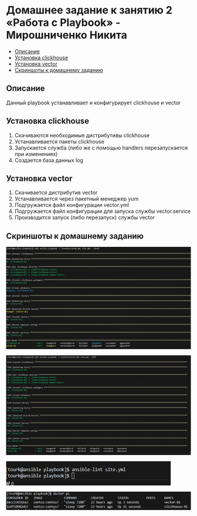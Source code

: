 # Домашнее задание к занятию 2 «Работа с Playbook» - Мирошниченко Никита

- [Описание](#Описание)
- [Установка clickhouse](#Установка-clickhouse)
- [Установка vector](#Установка-vector)
- [Скриншоты к домашнему заданию](#Скриншоты-к-домашнему-заданию)

## Описание
Данный playbook устанавливает и конфигурирует clickhouse и vector

## Установка clickhouse

1. Скачиваются необходимые дистрибутивы clickhouse
2. Устанавливается пакеты clickhouse
3. Запускается служба (либо же с помощью handlers перезапускается при изменениях)
4. Создается база данных log

## Установка vector
1. Скачивается дистрибутив vector
2. Устанавливается через пакетный менеджер yum
3. Подгружается файл конфигурации vector.yml
4. Подгружается файл конфигурации для запуска службы vector.service
5. Производится запуск (либо перезапуск) службы vector

## Скриншоты к домашнему заданию

![Скриншот](https://github.com/Tourker/Git_HW/blob/main/HW_Ansible/img/02/check.jpg)

![Скриншот](https://github.com/Tourker/Git_HW/blob/main/HW_Ansible/img/02/diff_2.jpg)

![Скриншот](https://github.com/Tourker/Git_HW/blob/main/HW_Ansible/img/02/lint.jpg)

![Скриншот](https://github.com/Tourker/Git_HW/blob/main/HW_Ansible/img/02/docker_ps.jpg)